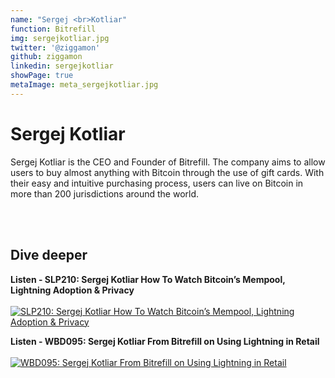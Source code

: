 ```yaml
---
name: "Sergej <br>Kotliar"
function: Bitrefill
img: sergejkotliar.jpg
twitter: '@ziggamon'
github: ziggamon
linkedin: sergejkotliar
showPage: true
metaImage: meta_sergejkotliar.jpg
---
```


# Sergej Kotliar
 
Sergej Kotliar is the CEO and Founder of Bitrefill. The company aims to allow users to buy almost anything with Bitcoin through the use of gift cards. With their easy and intuitive purchasing process, users can live on Bitcoin in more than 200 jurisdictions around the world.

<br><br>

## Dive deeper


<div class="grid grid-cols-2 gap-5">
<div class="px-3">

**Listen - SLP210: Sergej Kotliar How To Watch Bitcoin’s Mempool, Lightning Adoption & Privacy** <br><br>
[ ![SLP210: Sergej Kotliar How To Watch Bitcoin’s Mempool, Lightning Adoption & Privacy](/content/sergejkotliar_slp210.jpeg)](https://open.spotify.com/episode/5giikTYzBj2mFZ1NvkiuK8/)
</div>

<div class="px-3">

**Listen - WBD095: Sergej Kotliar From Bitrefill on Using Lightning in Retail**  <br><br>
[![WBD095: Sergej Kotliar From Bitrefill on Using Lightning in Retail](/content/sergejkotliar_l76.jpeg)](https://open.spotify.com/episode/3GjWEKKidqn9OHJJmkORAx/)
</div>
</div>

<br>
